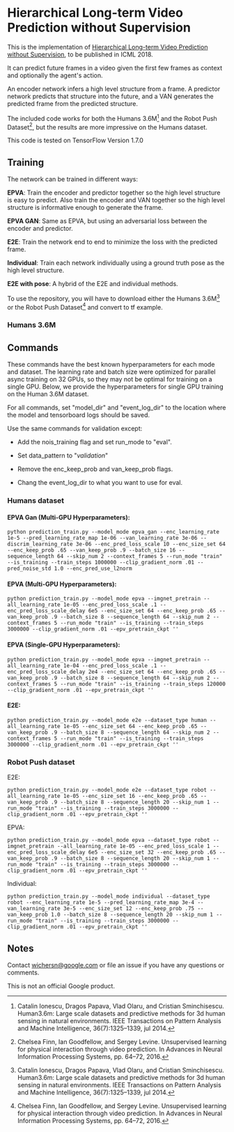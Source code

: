 # Hierarchical Long-term Video Prediction without Supervision

This is the implementation of [Hierarchical Long-term Video Prediction without Supervision](http://web.eecs.umich.edu/~honglak/icml2018-unsupHierarchicalVideoPred.pdf), to be published in ICML 2018.

It can predict future frames in a video given the first few frames as context
and optionally the agent's action.

An encoder network infers a high level structure from a frame. A predictor
network predicts that structure into the future, and a VAN generates the
predicted frame from the predicted structure.

The included code works for both the Humans 3.6M[^1] and the Robot Push
Dataset[^2], but the results are more impressive on the Humans dataset.

This code is tested on TensorFlow Version 1.7.0

## Training

The network can be trained in different ways:

__EPVA__: Train the encoder and predictor together so the high level structure
is easy to predict. Also train the encoder and VAN together so the high level
structure is informative enough to generate the frame.

__EPVA GAN__: Same as EPVA, but using an adversarial loss between the encoder
and predictor.

__E2E__: Train the network end to end to minimize the loss with the predicted
frame.

__Individual__: Train each network individually using a ground truth pose as the
high level structure.

__E2E with pose__: A hybrid of the E2E and individual methods.

To use the repository, you will have to download either the Humans 3.6M[^1] or the Robot Push
Dataset[^2] and convert to tf example.

### Humans 3.6M

## Commands

These commands have the best known hyperparameters for each mode and dataset.
The learning rate and batch size were optimized for parallel async training on
32 GPUs, so they may not be optimal for training on a single GPU.
Below, we provide the hyperparameters for single GPU training on the Human 3.6M
dataset.

For all commands, set "model_dir" and "event_log_dir" to the location where the
model and tensorboard logs should be saved.

Use the same commands for validation except:

*   Add the nois_training flag and set run_mode to "eval".

*   Set data_pattern to "*validation*"

*   Remove the enc_keep_prob and van_keep_prob flags.

*   Chang the event_log_dir to what you want to use for eval.

### Humans dataset

#### EPVA Gan (Multi-GPU Hyperparameters):

`python prediction_train.py --model_mode epva_gan --enc_learning_rate 1e-5
--pred_learning_rate_map 1e-06 --van_learning_rate 3e-06 --discrim_learning_rate
3e-06 --enc_pred_loss_scale 10 --enc_size_set 64 --enc_keep_prob .65
--van_keep_prob .9 --batch_size 16 --sequence_length 64 --skip_num 2
--context_frames 5 --run_mode "train" --is_training --train_steps 1000000
--clip_gradient_norm .01 --pred_noise_std 1.0 --enc_pred_use_l2norm`


#### EPVA (Multi-GPU Hyperparameters):

`python prediction_train.py --model_mode epva --imgnet_pretrain
--all_learning_rate 1e-05 --enc_pred_loss_scale .1 --enc_pred_loss_scale_delay
6e5 --enc_size_set 64 --enc_keep_prob .65 --van_keep_prob .9 --batch_size 8
--sequence_length 64 --skip_num 2 --context_frames 5 --run_mode "train"
--is_training --train_steps 3000000 --clip_gradient_norm .01 --epv_pretrain_ckpt
''`

#### EPVA (Single-GPU Hyperparameters):

`python prediction_train.py --model_mode epva --imgnet_pretrain
--all_learning_rate 1e-04 --enc_pred_loss_scale .1 --enc_pred_loss_scale_delay
2e4 --enc_size_set 64 --enc_keep_prob .65 --van_keep_prob .9 --batch_size 8
--sequence_length 64 --skip_num 2 --context_frames 5 --run_mode "train"
--is_training --train_steps 120000 --clip_gradient_norm .01 --epv_pretrain_ckpt
''`


#### E2E:

`python prediction_train.py --model_mode e2e --dataset_type human
--all_learning_rate 1e-05 --enc_size_set 64 --enc_keep_prob .65 --van_keep_prob
.9 --batch_size 8 --sequence_length 64 --skip_num 2 --context_frames 5
--run_mode "train" --is_training --train_steps 3000000 --clip_gradient_norm .01
--epv_pretrain_ckpt ''`

### Robot Push dataset

E2E:

`python prediction_train.py --model_mode e2e --dataset_type robot
--all_learning_rate 1e-05 --enc_size_set 16 --enc_keep_prob .65 --van_keep_prob
.9 --batch_size 8 --sequence_length 20 --skip_num 1 --run_mode "train"
--is_training --train_steps 3000000 --clip_gradient_norm .01 --epv_pretrain_ckpt ''`

EPVA:

`python prediction_train.py --model_mode epva --dataset_type robot
--imgnet_pretrain --all_learning_rate 1e-05 --enc_pred_loss_scale 1
--enc_pred_loss_scale_delay 6e5 --enc_size_set 32 --enc_keep_prob .65
--van_keep_prob .9 --batch_size 8 --sequence_length 20 --skip_num 1 --run_mode
"train" --is_training --train_steps 3000000 --clip_gradient_norm .01 --epv_pretrain_ckpt ''`

Individual:

`python prediction_train.py --model_mode individual --dataset_type robot
--enc_learning_rate 1e-5 --pred_learning_rate_map 3e-4 --van_learning_rate 3e-5
--enc_size_set 12 --enc_keep_prob .75 --van_keep_prob 1.0 --batch_size 8
--sequence_length 20 --skip_num 1 --run_mode "train" --is_training --train_steps
3000000 --clip_gradient_norm .01 --epv_pretrain_ckpt ''`

## Notes

Contact wichersn@google.com or file an issue if you have any questions or
comments.

This is not an official Google product.

[^1]: Catalin Ionescu, Dragos Papava, Vlad Olaru, and Cristian Sminchisescu.
    Human3.6m: Large scale datasets and predictive methods for 3d human
    sensing in natural environments. IEEE Transactions on Pattern Analysis and
    Machine Intelligence, 36(7):1325–1339, jul 2014.
[^2]: Chelsea Finn, Ian Goodfellow, and Sergey Levine. Unsupervised learning for
    physical interaction through video prediction. In Advances in Neural
    Information Processing Systems, pp. 64–72, 2016.
